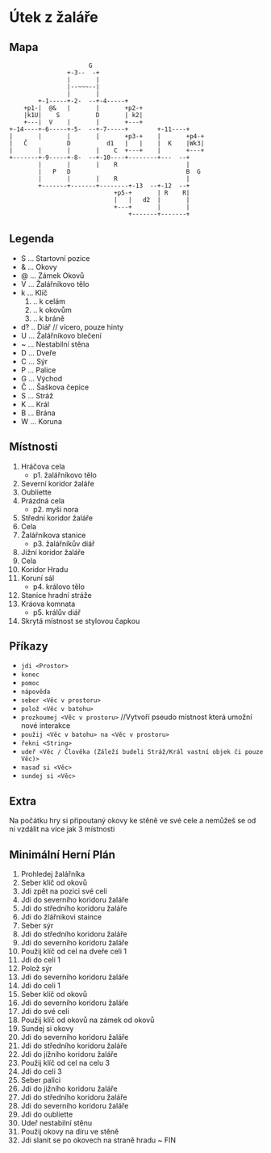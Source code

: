 # Útek z žaláře
## Mapa
```
                      G
                +-3--  -+
                |       |
                |--~~~--|
                |       |
        +-1-----+-2-  --+-4-----+
    +p1-|  @&   |       |       +p2-+
    |k1U|    S          D       | k2|
    +---|  V    |       |       +---+
+-14----+-6-----+-5-  --+-7-----+        +-11----+
|       |       |       |       +p3-+    |       +p4-+
|   Č           D          d1   |   |    |  K    |Wk3|
|       |       |       |    C  +---+    |       +---+
+-------+-9-----+-8-  --+-10----+--------+---  --+
        |       |       |    R                   |
        |   P   D                                B  G
        |       |       |    R                   |
        +-------+-------+--------+-13  --+-12  --+
                             +p5-+       | R    R|
                             |   |   d2  |       |
                             +---+       |       |
                                 +-------+-------+
```

## Legenda
- S ... Startovní pozice
- & ... Okovy
- @ ... Zámek Okovů
- V ... Žalářníkovo tělo
- k ... Klíč
    1. .. k celám
    2. .. k okovům
    3. .. k bráně
- d? .. Diář  // vícero, pouze hinty
- U ... Žalářníkovo blečení
- ~ ... Nestabilní stěna
- D ... Dveře
- C ... Sýr
- P ... Palice
- G ... Východ
- Č ... Šaškova čepice
- S ... Stráž
- K ... Král
- B ... Brána
- W ... Koruna


## Místnosti
1. Hráčova cela
   - p1. žalářníkovo tělo
2. Severní koridor žaláře
3. Oubliette
4. Prázdná cela
   - p2. myší nora
5. Střední koridor žaláře
6. Cela
7. Žalářníkova stanice
   - p3. žalářníkův diář
8. Jížní koridor žaláře
9. Cela
10. Koridor Hradu
11. Koruní sál
    - p4. královo tělo
12. Stanice hradní stráže
13. Kráova komnata
    - p5. králův diář
14. Skrytá místnost se stylovou čapkou


## Příkazy
- `jdi <Prostor>`
- `konec`
- `pomoc`
- `nápověda`
- `seber <Věc v prostoru>`
- `polož <Věc v batohu>`
- `prozkoumej <Věc v prostoru>` //Vytvoří pseudo místnost která umožní nové interakce
- `použij <Věc v batohu> na <Věc v prostoru>`
- `řekni <String>`
- `udeř <Věc / Člověka (Záleží budeli Stráž/Král vastní objek či pouze Věc)>`
- `nasaď si <Věc>`
- `sundej si <Věc>`

## Extra
Na počátku hry si připoutaný okovy ke stěně ve své cele a nemůžeš se od ní vzdálit na více jak 3 místnosti

## Minimální Herní Plán
1. Prohledej žalářníka
2. Seber klíč od okovů
3. Jdi zpět na pozici své celi
4. Jdi do severního koridoru žaláře
5. Jdi do středního koridoru žaláře
6. Jdi do žlářnikovi staince
7. Seber sýr
8. Jdi do středního koridoru žaláře
9. Jdi do severního koridoru žaláře
10. Použij klíč od cel na dveře celi 1
11. Jdi do celi 1
12. Polož sýr
13. Jdi do severního koridoru žaláře
14. Jdi do celi 1
15. Seber klíč od okovů
16. Jdi do severního koridoru žaláře
17. Jdi do své celi
18. Použij klíč od okovů na zámek od okovů
19. Sundej si okovy
20. Jdi do severního koridoru žaláře
21. Jdi do středního koridoru žaláře
22. Jdi do jížního koridoru žaláře
23. Použij klíč od cel na celu 3
24. Jdi do celi 3
25. Seber palici
26. Jdi do jižního koridoru žaláře
27. Jdi do středního koridoru žaláře
28. Jdi do severního koridoru žaláře
29. Jdi do oubliette
30. Udeř nestabilní stěnu
31. Použij okovy na díru ve stěně
32. Jdi slanit se po okovech na straně hradu ~ FIN





